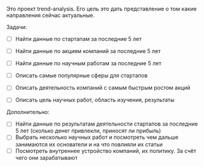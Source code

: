 Это проект trend-analysis. Его цель это дать представление о том какие направления сейчас актуальные.

Задачи:
- [ ] Найти данные по стартапам за последние 5 лет
- [ ] Найти данные по акциям компаний за последние 5 лет
- [ ] Найти данные по научным работам за последние 5 лет
- [ ] Описать самые популярные сферы для стартапов
- [ ] Описать деятельность компаний с самым быстрым ростом акций
- [ ] Описать цель научных работ, область изучения, результаты


Дополнительно:
- [ ] Найти данные по результатам деятельности стартапов за последние 5 лет (сколько денег привлекли, приносят ли прибыль)
- [ ] Выбрать несколько научных работ и посмотреть чем дальше занимаются их основатели и на что повлияли их статьи
- [ ] Посмотреть внутреннее устройство компаний, их политику. За счёт чего они зарабатывают
